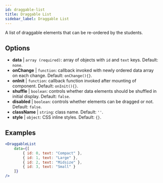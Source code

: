 ```yaml
---
id: draggable-list 
title: Draggable List
sidebar_label: Draggable List
---
```


A list of draggable elements that can be re-ordered by the students.

## Options

* __data__ | `array (required)`: array of objects with `id` and `text` keys. Default: `none`.
* __onChange__ | `function`: callback invoked with newly ordered data array on each change. Default: `onChange(){}`.
* __onInit__ | `function`: callback function invoked after mounting of component. Default: `onInit(){}`.
* __shuffle__ | `boolean`: controls whether data elements should be shuffled in initial display. Default: `false`.
* __disabled__ | `boolean`: controls whether elements can be dragged or not. Default: `false`.
* __className__ | `string`: class name. Default: `''`.
* __style__ | `object`: CSS inline styles. Default: `{}`.


## Examples

```jsx live
<DraggableList
    data={[
        { id: 0, text: "Compact" },
        { id: 1, text: "Large" },
        { id: 2, text: "Midsize" },
        { id: 3, text: "Small" }
    ]}
/>
```


